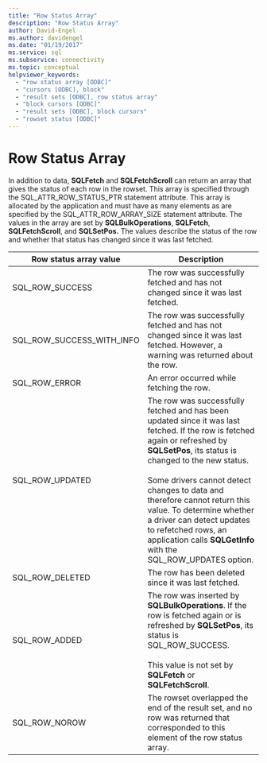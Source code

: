```yaml
---
title: "Row Status Array"
description: "Row Status Array"
author: David-Engel
ms.author: davidengel
ms.date: "01/19/2017"
ms.service: sql
ms.subservice: connectivity
ms.topic: conceptual
helpviewer_keywords:
  - "row status array [ODBC]"
  - "cursors [ODBC], block"
  - "result sets [ODBC], row status array"
  - "block cursors [ODBC]"
  - "result sets [ODBC], block cursors"
  - "rowset status [ODBC]"
---
```

# Row Status Array
In addition to data, **SQLFetch** and **SQLFetchScroll** can return an array that gives the status of each row in the rowset. This array is specified through the SQL_ATTR_ROW_STATUS_PTR statement attribute. This array is allocated by the application and must have as many elements as are specified by the SQL_ATTR_ROW_ARRAY_SIZE statement attribute. The values in the array are set by **SQLBulkOperations**, **SQLFetch**, **SQLFetchScroll**, and **SQLSetPos.** The values describe the status of the row and whether that status has changed since it was last fetched.  
  
|Row status array value|Description|  
|----------------------------|-----------------|  
|SQL_ROW_SUCCESS|The row was successfully fetched and has not changed since it was last fetched.|  
|SQL_ROW_SUCCESS_WITH_INFO|The row was successfully fetched and has not changed since it was last fetched. However, a warning was returned about the row.|  
|SQL_ROW_ERROR|An error occurred while fetching the row.|  
|SQL_ROW_UPDATED|The row was successfully fetched and has been updated since it was last fetched. If the row is fetched again or refreshed by **SQLSetPos**, its status is changed to the new status.<br /><br /> Some drivers cannot detect changes to data and therefore cannot return this value. To determine whether a driver can detect updates to refetched rows, an application calls **SQLGetInfo** with the SQL_ROW_UPDATES option.|  
|SQL_ROW_DELETED|The row has been deleted since it was last fetched.|  
|SQL_ROW_ADDED|The row was inserted by **SQLBulkOperations**. If the row is fetched again or is refreshed by **SQLSetPos**, its status is SQL_ROW_SUCCESS.<br /><br /> This value is not set by **SQLFetch** or **SQLFetchScroll**.|  
|SQL_ROW_NOROW|The rowset overlapped the end of the result set, and no row was returned that corresponded to this element of the row status array.|
